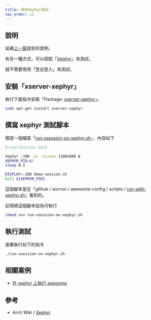 ```yaml
---
title: 使用Xephyr測試
nav_order: 11
---
```


## 說明

延續[上一篇](https://samwhelp.github.io/note-about-xsession/read/concept/start.html)提到的案例。

有另一種方式，可以搭配「[Xephyr](https://manpages.ubuntu.com/manpages/focal/en/man1/Xephyr.1.html)」來測試，

就不需要使用「登出登入」來測試。


## 安裝「xserver-xephyr」

執行下面指令安裝「Package: [xserver-xephyr](https://packages.ubuntu.com/focal/xserver-xephyr)」。

``` sh
sudo apt-get install xserver-xephyr
```


## 撰寫 xephyr 測試腳本

撰寫一個檔案「[run-xsession-on-xephyr.sh](https://github.com/samwhelp/note-about-xsession/tree/gh-pages/_demo/xsession-concept/demo-start/run-xsession-on-xephyr.sh)」，內容如下


``` sh
#!/usr/bin/env bash

Xephyr :100 -ac -screen 1280x680 &
XEPHYR_PID=$!
sleep 0.5

DISPLAY=:100 demo-session.sh
kill ${XEPHYR_PID}
```

這個腳本是在「github / worron / awesome-config / scripts / [run-with-xephyr.sh](https://github.com/worron/awesome-config/blob/master/scripts/run-with-xephyr.sh)」看到的。

記得將這個腳本設為可執行

``` sh
chmod u+x run-xsession-on-xephyr.sh
```


## 執行測試

接著執行如下的指令

``` sh
./run-xsession-on-xephyr.sh
```


## 相關案例

* [在 xephyr 上執行 awesome](https://samwhelp.github.io/note-about-awesome-wm/read/test/run-awesome-on-xephyr.html)


## 參考

* Arch Wiki / [Xephyr](https://wiki.archlinux.org/index.php/Xephyr)
